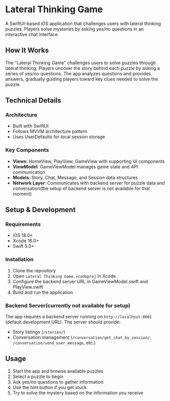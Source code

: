 # Lateral Thinking Game

A SwiftUI-based iOS application that challenges users with lateral thinking puzzles. Players solve mysteries by asking yes/no questions in an interactive chat interface.

## How It Works

The "Lateral Thinking Game" challenges users to solve puzzles through lateral thinking. Players uncover the story behind each puzzle by asking a series of yes/no questions. The app analyzes questions and provides answers, gradually guiding players toward key clues needed to solve the puzzle.

## Technical Details

### Architecture
- Built with SwiftUI
- Follows MVVM architecture pattern
- Uses UserDefaults for local session storage

### Key Components
- **Views**: HomeView, PlayView, GameView with supporting UI components
- **ViewModel**: GameViewModel manages game state and API communication
- **Models**: Story, Chat, Message, and Session data structures
- **Network Layer**: Communicates with backend server for puzzle data and conversation(the setup of backend server is not available for that moment)

## Setup & Development

### Requirements
- iOS 18.0+
- Xcode 16.0+
- Swift 5.0+

### Installation
1. Clone the repository
2. Open `Lateral Thinking Game.xcodeproj` in Xcode
3. Configure the backend server URL in GameViewModel.swift and PlayView.swift
4. Build and run the application

### Backend Server(currently not available for setup)
The app requires a backend server running on `http://localhost:8001` (default development URL). The server should provide:
- Story listings (`/stories/`)
- Conversation management (`/conversation/get_chat_by_session/`, `/conversation/send_user_message`, etc.)

## Usage

1. Start the app and browse available puzzles
2. Select a puzzle to begin
3. Ask yes/no questions to gather information
4. Use the hint button if you get stuck
5. Try to solve the mystery based on the information you receive
   
